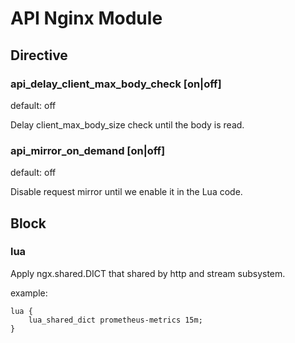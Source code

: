 # API Nginx Module

## Directive

### api_delay_client_max_body_check [on|off]

default: off

Delay client_max_body_size check until the body is read.

### api_mirror_on_demand [on|off]

default: off

Disable request mirror until we enable it in the Lua code.

## Block

### lua

Apply ngx.shared.DICT that shared by http and stream subsystem.

example:

```nginx
lua {
    lua_shared_dict prometheus-metrics 15m;
}
```
